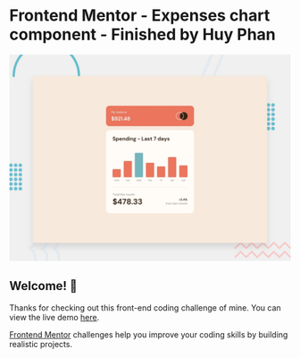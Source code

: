 # Frontend Mentor - Expenses chart component - Finished by Huy Phan

![Design preview for the Expenses chart component coding challenge](./public/desktop-preview.jpg)

## Welcome! 👋

Thanks for checking out this front-end coding challenge of mine. You can view the live demo [here](https://huyphan-expenses-chart-vue.netlify.app/).

[Frontend Mentor](https://www.frontendmentor.io) challenges help you improve your coding skills by building realistic projects.
